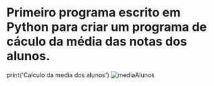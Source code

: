 # Primeiro programa escrito em Python  para criar um programa de cáculo da média das notas dos alunos. 
print('Calculo da media dos alunos')
![mediaAlunos](https://user-images.githubusercontent.com/47579627/203628885-6b0b8896-bfde-4633-a8be-b6a9337d3992.PNG)


